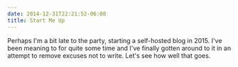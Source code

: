 ```yaml
---
date: 2014-12-31T22:21:52-06:00
title: Start Me Up
---
```

Perhaps I'm a bit late to the party, starting a self-hosted blog in 2015. I've been meaning to for quite some time and I've finally gotten around to it in an attempt to remove excuses not to write. Let's see how well that goes.
